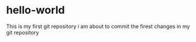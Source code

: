 # hello-world
This is my first git repository
i am about to commit the firest changes in my git repository
